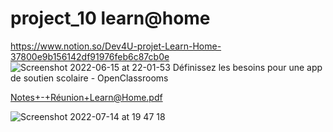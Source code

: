 # project_10 learn@home

https://www.notion.so/Dev4U-projet-Learn-Home-37800e9b156142df91976feb6c87cb0e
![Screenshot 2022-06-15 at 22-01-53 Définissez les besoins pour une app de soutien scolaire - OpenClassrooms](https://user-images.githubusercontent.com/71354759/174066607-95ed615d-7ee1-46f1-8df0-88dff71e452f.png)

[Notes+-+Réunion+Learn@Home.pdf](https://github.com/vveewwee/project_10/files/8918686/Notes%2B-%2BReunion%2BLearn%40Home.pdf)


![Screenshot 2022-07-14 at 19 47 18](https://user-images.githubusercontent.com/71354759/179049159-595abdcf-5c3c-40c4-9d57-17d13bc16aae.png)
